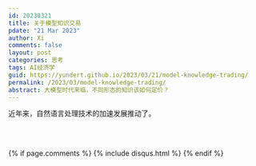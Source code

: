 ```yaml
---
id: 20230321
title: 关于模型知识交易
pdate: "21 Mar 2023"
author: Xi
comments: false
layout: post
categories: 思考
tags: AI经济学
guid: https://yundert.github.io/2023/03/21/model-knowledge-trading/
permalink: /2023/03/model-knowledge-trading/
abstract: 大模型时代来临，不同形态的知识该如何定价？
---
```



近年来，自然语言处理技术的加速发展推动了。



<br><br>




<script>
(function(){
        var elems = document.getElementsByClassName("view");
        elems[elems.length-1].remove();})();
</script>
{% if page.comments %}
    {% include disqus.html %}
{% endif %}